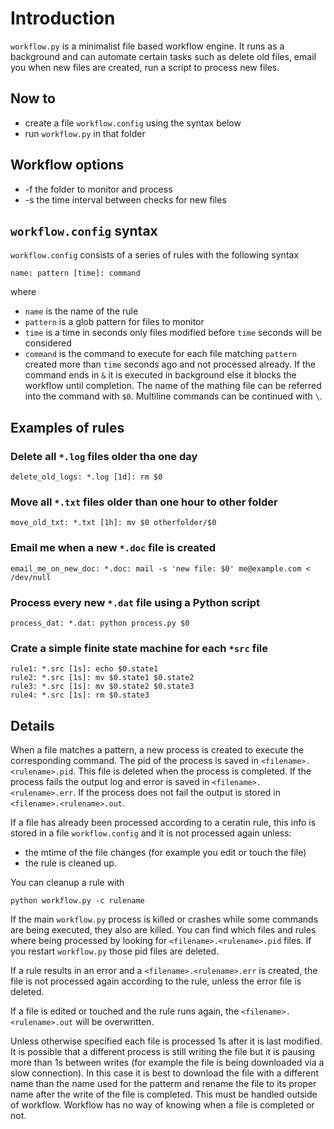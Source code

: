 # Introduction

`workflow.py` is a minimalist file based workflow engine. It runs as a background and can automate certain tasks such as delete old files, email you when new files are created, run a script to process new files.

## Now to

- create a file `workflow.config` using the syntax below
- run `workflow.py` in that folder

## Workflow options

- -f <path> the folder to monitor and process
- -s <seconds> the time interval between checks for new files

## `workflow.config` syntax

`workflow.config` consists of a series of rules with the following syntax

    name: pattern [time]: command

where 
- `name` is the name of the rule
- `pattern` is a glob pattern for files to monitor
- `time` is a time in seconds only files modified before `time` seconds will be considered
- `command` is the command to execute for each file matching `pattern` created more than `time` seconds ago and not processed already. If the command ends in `&` it is executed in background else it blocks the workflow until completion. The name of the mathing file can be referred into the command with `$0`. Multiline commands can be continued with `\`.

## Examples of rules

### Delete all `*.log` files older tha one day

    delete_old_logs: *.log [1d]: rm $0

### Move all `*.txt` files older than one hour to other folder

    move_old_txt: *.txt [1h]: mv $0 otherfolder/$0

### Email me when a new `*.doc` file is created

    email_me_on_new_doc: *.doc: mail -s 'new file: $0' me@example.com < /dev/null

### Process every new `*.dat` file using a Python script

    process_dat: *.dat: python process.py $0

### Crate a simple finite state machine for each `*src` file

    rule1: *.src [1s]: echo $0.state1
    rule2: *.src [1s]: mv $0.state1 $0.state2
    rule3: *.src [1s]: mv $0.state2 $0.state3
    rule4: *.src [1s]: rm $0.state3

## Details

When a file matches a pattern, a new process is created to execute the corresponding command. The pid of the process is saved in `<filename>.<rulename>.pid`. This file is deleted when the process is completed. If the process fails the output log and error is saved in `<filename>.<rulename>.err`. If the process does not fail the output is stored in `<filename>.<rulename>.out`.

If a file has already been processed according to a ceratin rule, this info is stored in a file `workflow.config` and it is not processed again unless:

- the mtime of the file changes (for example you edit or touch the file)
- the rule is cleaned up.

You can cleanup a rule with

    python workflow.py -c rulename

If the main `workflow.py` process is killed or crashes while some commands are being executed, they also are killed. You can find which files and rules where being processed by looking for `<filename>.<rulename>.pid` files. If you restart `workflow.py` those pid files are deleted.

If a rule results in an error and a `<filename>.<rulename>.err` is created, the file is not processed again according to the rule, unless the error file is deleted.

If a file is edited or touched and the rule runs again, the `<filename>.<rulename>.out` will be overwritten.

Unless otherwise specified each file is processed 1s after it is last modified. It is possible that a different process is still writing the file but it is pausing more than 1s between writes (for example the file is being downloaded via a slow connection). In this case it is best to download the file with a different name than the name used for the patterm and rename the file to its proper name after the write of the file is completed. This must be handled outside of workflow. Workflow has no way of knowing when a file is completed or not.

